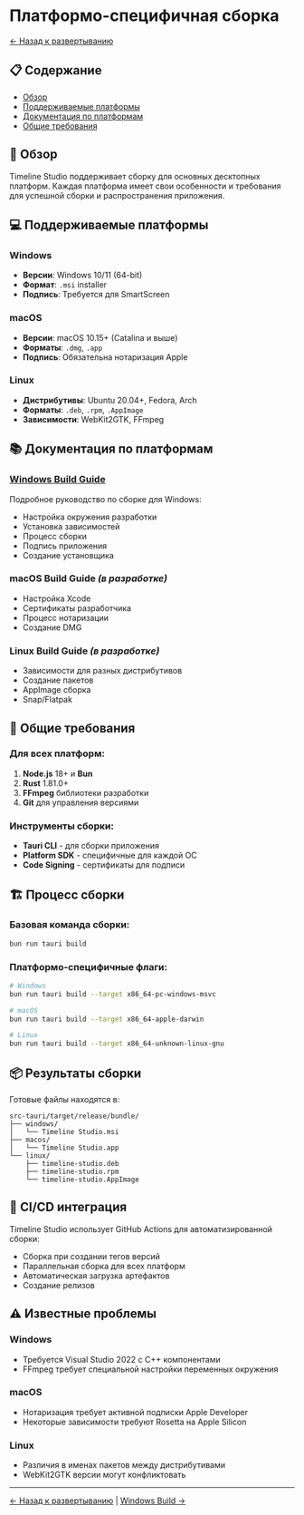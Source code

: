 # Платформо-специфичная сборка

[← Назад к развертыванию](../README.md)

## 📋 Содержание

- [Обзор](#обзор)
- [Поддерживаемые платформы](#поддерживаемые-платформы)
- [Документация по платформам](#документация-по-платформам)
- [Общие требования](#общие-требования)

## 🎯 Обзор

Timeline Studio поддерживает сборку для основных десктопных платформ. Каждая платформа имеет свои особенности и требования для успешной сборки и распространения приложения.

## 💻 Поддерживаемые платформы

### Windows
- **Версии**: Windows 10/11 (64-bit)
- **Формат**: `.msi` installer
- **Подпись**: Требуется для SmartScreen

### macOS
- **Версии**: macOS 10.15+ (Catalina и выше)
- **Форматы**: `.dmg`, `.app`
- **Подпись**: Обязательна нотаризация Apple

### Linux
- **Дистрибутивы**: Ubuntu 20.04+, Fedora, Arch
- **Форматы**: `.deb`, `.rpm`, `.AppImage`
- **Зависимости**: WebKit2GTK, FFmpeg

## 📚 Документация по платформам

### [Windows Build Guide](windows-build.md)
Подробное руководство по сборке для Windows:
- Настройка окружения разработки
- Установка зависимостей
- Процесс сборки
- Подпись приложения
- Создание установщика

### macOS Build Guide *(в разработке)*
- Настройка Xcode
- Сертификаты разработчика
- Процесс нотаризации
- Создание DMG

### Linux Build Guide *(в разработке)*
- Зависимости для разных дистрибутивов
- Создание пакетов
- AppImage сборка
- Snap/Flatpak

## 🔧 Общие требования

### Для всех платформ:
1. **Node.js** 18+ и **Bun**
2. **Rust** 1.81.0+
3. **FFmpeg** библиотеки разработки
4. **Git** для управления версиями

### Инструменты сборки:
- **Tauri CLI** - для сборки приложения
- **Platform SDK** - специфичные для каждой ОС
- **Code Signing** - сертификаты для подписи

## 🏗️ Процесс сборки

### Базовая команда сборки:
```bash
bun run tauri build
```

### Платформо-специфичные флаги:
```bash
# Windows
bun run tauri build --target x86_64-pc-windows-msvc

# macOS
bun run tauri build --target x86_64-apple-darwin

# Linux
bun run tauri build --target x86_64-unknown-linux-gnu
```

## 📦 Результаты сборки

Готовые файлы находятся в:
```
src-tauri/target/release/bundle/
├── windows/
│   └── Timeline Studio.msi
├── macos/
│   └── Timeline Studio.app
└── linux/
    ├── timeline-studio.deb
    ├── timeline-studio.rpm
    └── timeline-studio.AppImage
```

## 🚀 CI/CD интеграция

Timeline Studio использует GitHub Actions для автоматизированной сборки:
- Сборка при создании тегов версий
- Параллельная сборка для всех платформ
- Автоматическая загрузка артефактов
- Создание релизов

## ⚠️ Известные проблемы

### Windows
- Требуется Visual Studio 2022 с C++ компонентами
- FFmpeg требует специальной настройки переменных окружения

### macOS
- Нотаризация требует активной подписки Apple Developer
- Некоторые зависимости требуют Rosetta на Apple Silicon

### Linux
- Различия в именах пакетов между дистрибутивами
- WebKit2GTK версии могут конфликтовать

---

[← Назад к развертыванию](../README.md) | [Windows Build →](windows-build.md)